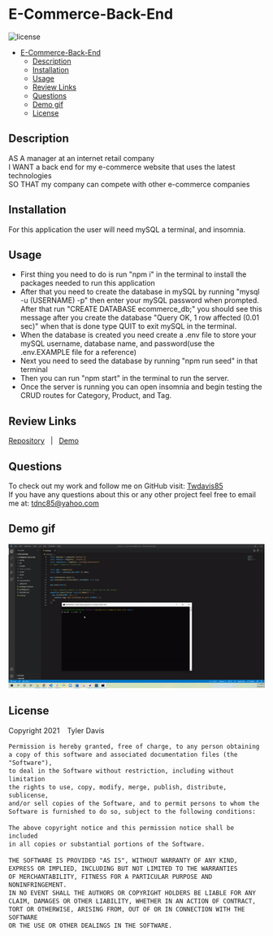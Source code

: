# E-Commerce-Back-End
![license](https://img.shields.io/badge/license-MIT-blue)
- [E-Commerce-Back-End](#e-commerce-back-end)
  - [Description](#description)
  - [Installation](#installation)
  - [Usage](#usage)
  - [Review Links](#review-links)
  - [Questions](#questions)
  - [Demo gif](#demo-gif)
  - [License](#license)

## Description
AS A manager at an internet retail company <br/>
I WANT a back end for my e-commerce website that uses the latest technologies <br/>
SO THAT my company can compete with other e-commerce companies

## Installation
For this application the user will need mySQL a terminal, and insomnia.

## Usage
* First thing you need to do is run "npm i" in the terminal to install the packages needed to run this application
* After that you need to create the database in mySQL by running "mysql -u (USERNAME) -p" then enter your mySQL password when prompted. After that run "CREATE DATABASE ecommerce_db;" you should see this message after you create the database "Query OK, 1 row affected (0.01 sec)" when that is done type QUIT to exit mySQL in the terminal. 
* When the database is created you need create a .env file to store your mySQL username, database name, and password(use the .env.EXAMPLE file for a reference)
* Next you need to seed the database by running "npm run seed" in that terminal  
* Then you can run "npm start" in the terminal to run the server.
* Once the server is running you can open insomnia and begin testing the CRUD routes for Category, Product, and Tag.

## Review Links
[Repository](https://github.com/Twdavis85/E-Commerce-Back-End) &nbsp; | &nbsp; 
[Demo](https://drive.google.com/file/d/1SzQrhLfx4YrP8PWDt9fnzqDsw1ZSealR/view?usp=sharing)


## Questions
To check out my work and follow me on GitHub visit: [Twdavis85](https://github.com/Twdavis85) <br/>
If you have any questions about this or any other project feel free to email me at: [tdnc85@yahoo.com](mailto:tdnc85@yahoo.com)

## Demo gif
![E Commerce Back End gif](./assets/demo.gif)

## License
Copyright 2021 &ensp; Tyler Davis

    Permission is hereby granted, free of charge, to any person obtaining
    a copy of this software and associated documentation files (the "Software"),
    to deal in the Software without restriction, including without limitation
    the rights to use, copy, modify, merge, publish, distribute, sublicense,
    and/or sell copies of the Software, and to permit persons to whom the
    Software is furnished to do so, subject to the following conditions:
    
    The above copyright notice and this permission notice shall be included
    in all copies or substantial portions of the Software.
    
    THE SOFTWARE IS PROVIDED "AS IS", WITHOUT WARRANTY OF ANY KIND, 
    EXPRESS OR IMPLIED, INCLUDING BUT NOT LIMITED TO THE WARRANTIES 
    OF MERCHANTABILITY, FITNESS FOR A PARTICULAR PURPOSE AND NONINFRINGEMENT. 
    IN NO EVENT SHALL THE AUTHORS OR COPYRIGHT HOLDERS BE LIABLE FOR ANY 
    CLAIM, DAMAGES OR OTHER LIABILITY, WHETHER IN AN ACTION OF CONTRACT, 
    TORT OR OTHERWISE, ARISING FROM, OUT OF OR IN CONNECTION WITH THE SOFTWARE 
    OR THE USE OR OTHER DEALINGS IN THE SOFTWARE.